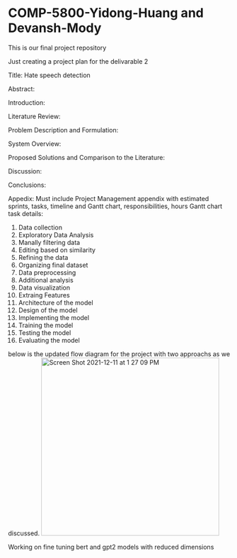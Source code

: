 # COMP-5800-Yidong-Huang and Devansh-Mody
This is our final project repository

Just creating a project plan for the delivarable 2

Title: Hate speech detection 

Abstract:

Introduction:

Literature Review:

Problem Description and Formulation:

System Overview:

Proposed Solutions and Comparison to the Literature:

Discussion:

Conclusions:

Appedix:
Must include Project Management appendix with estimated
sprints, tasks, timeline and Gantt chart, responsibilities, hours
Gantt chart task details:
1) Data collection 
2) Exploratory Data Analysis
3) Manally filtering data
4) Editing based on similarity 
5) Refining the data 
6) Organizing final dataset
7) Data preprocessing
8) Additional analysis
9) Data visualization
10) Extraing Features
11) Architecture of the model
12) Design of the model
13) Implementing the model
14) Training the model
15) Testing the model
16) Evaluating the model

below is the updated flow diagram for the project with two approachs as we discussed.
 <img width="402" alt="Screen Shot 2021-12-11 at 1 27 09 PM" src="https://user-images.githubusercontent.com/13017779/145687538-de2d77a7-4c76-46a4-a1d2-eedae3ab7409.png">

Working on fine tuning bert and gpt2 models with reduced dimensions
